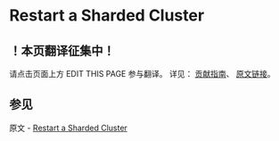 # Restart a Sharded Cluster

## ！本页翻译征集中！

请点击页面上方 EDIT THIS PAGE 参与翻译。
详见：
[贡献指南]( https://github.com/JinMuInfo/MongoDB-Manual-zh/blob/master/CONTRIBUTING.md )、
[原文链接](  https://docs.mongodb.com/manual/tutorial/restart-sharded-cluster/  )。

## 参见

原文 - [Restart a Sharded Cluster]( https://docs.mongodb.com/manual/tutorial/restart-sharded-cluster/ )

